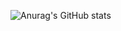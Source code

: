 

![Anurag's GitHub stats](https://github-readme-stats.vercel.app/api?username=jiva-z&show_icons=true&theme=radical&bg_color=DEG,COLOR1,COLOR2,COLOR3...COLOR10)



